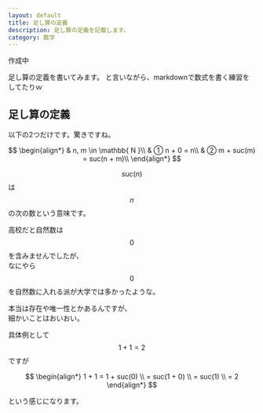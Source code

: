 ```yaml
---
layout: default
title: 足し算の定義
description: 足し算の定義を記載します。
category: 数学
---
```


<script async src="https://cdn.jsdelivr.net/npm/mathjax@3/es5/tex-chtml.js" id="MathJax-script"></script>

作成中

足し算の定義を書いてみます。
と言いながら、markdownで数式を書く練習をしてたりｗ

## 足し算の定義

以下の2つだけです。驚きですね。

$$
\begin{align*}
& n, m \in \mathbb{ N }\\
& ① n + 0 = n\\
& ② m + suc(m) = suc(n + m)\\
\end{align*}
$$

$$ suc(n) $$ は $$ n $$ の次の数という意味です。

高校だと自然数は $$ 0 $$ を含みませんでしたが、  
なにやら $$ 0 $$ を自然数に入れる派が大学では多かったような。

本当は存在や唯一性とかあるんですが、  
細かいことはおいおい。

具体例として $$ 1 + 1 = 2 $$ ですが

$$
\begin{align*}
1 + 1 = 1 + suc(0) \\
= suc(1 + 0) \\
= suc(1) \\
= 2
\end{align*}
$$

という感じになります。




